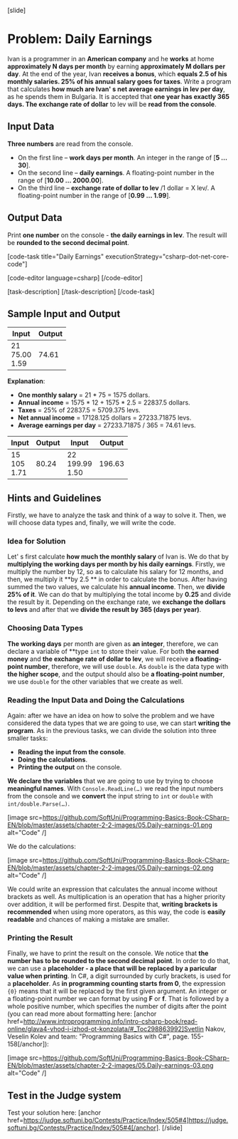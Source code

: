 [slide]
# Problem: Daily Earnings

Ivan is a programmer in an **American company** and he **works** at home **approximately N days per month** by earning **approximately M dollars per day**. At the end of the year, Ivan **receives a bonus**, which **equals 2.5 of his monthly salaries. 25% of his annual salary goes for taxes**. Write a program that calculates **how much are Ivan' s net average earnings in lev per day**, as he spends them in Bulgaria. It is accepted that **one year has exactly 365 days. The exchange rate of dollar** to lev will be **read from the console**.

## Input Data

**Three numbers** are read from the console.
- On the first line – **work days per month**. An integer in the range of [**5 … 30**].
- On the second line – **daily earnings**. A floating-point number in the range of [**10.00 … 2000.00**].
- On the third line – **exchange rate of dollar to lev** /1 dollar = X lev/. A floating-point number in the range of [**0.99 … 1.99**].

## Output Data

Print **one number** on the console - **the daily earnings in lev**. The result will be **rounded to the second decimal point**.

[code-task title="Daily Earnings" executionStrategy="csharp-dot-net-core-code"]

[code-editor language=csharp]
[/code-editor]

[task-description]
[/task-description]
[/code-task]

## Sample Input and Output

|       Input       | Output |
|-------------------|--------|
|21<br>75.00<br>1.59|74.61   |

**Explanation**:
- **One monthly salary** = 21 \* 75 = 1575 dollars.
- **Annual income** = 1575 \* 12 + 1575 \* 2.5 = 22837.5 dollars.
- **Taxes** = 25% of 22837.5 = 5709.375 levs.
- **Net annual income** = 17128.125 dollars = 27233.71875 levs.
- **Average earnings per day** = 27233.71875 / 365 = 74.61 levs.

|      Input      | Output |       Input        | Output |
|-----------------|--------|--------------------|--------|
|15<br>105<br>1.71|80.24   |22<br>199.99<br>1.50|196.63  |

## Hints and Guidelines

Firstly, we have to analyze the task and think of a way to solve it. Then, we will choose data types and, finally, we will write the code.

### Idea for Solution

Let' s first calculate **how much the monthly salary** of Ivan is. We do that by **multiplying the working days per month by his daily earnings**. Firstly, we multiply the number by 12, so as to calculate his salary for 12 months, and then, we multiply it **by 2.5 ** in order to calculate the bonus. After having summed the two values, we calculate his **annual income**. Then, we **divide 25% of it**. We can do that by multiplying the total income by **0.25** and divide the result by it. Depending on the exchange rate, we **exchange the dollars to levs** and after that we **divide the result by 365 (days per year)**.  

### Choosing Data Types

**The working days** per month are given as **an integer**, therefore, we can declare a variable of **type `int` to store their value. For both **the earned money** and **the exchange rate of dollar to lev**, we will receive **a floating-point number**, therefore, we will use `double`. As `double` is the data type with **the higher scope**, and the output should also be **a floating-point number**, we use `double` for the other variables that we create as well.

### Reading the Input Data and Doing the Calculations

Again: after we have an idea on how to solve the problem and we have considered the data types that we are going to use, we can start **writing the program**. As in the previous tasks, we can divide the solution into three smaller tasks:
- **Reading the input from the console**.
- **Doing the calculations**.
- **Printing the output** on the console.

**We declare the variables** that we are going to use by trying to choose **meaningful names**. With `Console.ReadLine(…)` we read the input numbers from the console and we **convert** the input string to `int` or `double` with `int/double.Parse(…)`.

[image src=https://github.com/SoftUni/Programming-Basics-Book-CSharp-EN/blob/master/assets/chapter-2-2-images/05.Daily-earnings-01.png alt="Code" /]

We do the calculations:  

[image src=https://github.com/SoftUni/Programming-Basics-Book-CSharp-EN/blob/master/assets/chapter-2-2-images/05.Daily-earnings-02.png alt="Code" /]

We could write an expression that calculates the annual income without brackets as well. As multiplication is an operation that has a higher priority over addition, it will be performed first. Despite that, **writing brackets is recommended** when using more operators, as this way, the code is **easily readable** and chances of making a mistake are smaller.

### Printing the Result

Finally, we have to print the result on the console. We notice that **the number has to be rounded to the second decimal point**. In order to do that, we can use a **placeholder - a place that will be replaced by a paricular value when printing**. In C#, a digit surrоunded by curly brackets, is used for a **placeholder**. As **in programming counting starts from 0**, the expression `{0}` means that it will be replaced by the first given argument. An integer or a floating-point number we can format by using **F** or **f**. That is followed by a whole positive number, which specifies the number of digits after the point (you can read more about formatting here: [anchor href=http://www.introprogramming.info/intro-csharp-book/read-online/glava4-vhod-i-izhod-ot-konzolata/#_Toc298863992]Svetlin Nakov, Veselin Kolev and team: "Programming Basics with C#", page. 155-158[/anchor]):  

[image src=https://github.com/SoftUni/Programming-Basics-Book-CSharp-EN/blob/master/assets/chapter-2-2-images/05.Daily-earnings-03.png alt="Code" /]

## Test in the Judge system

Test your solution here: [anchor href=https://judge.softuni.bg/Contests/Practice/Index/505#4]https://judge.softuni.bg/Contests/Practice/Index/505#4[/anchor].
[/slide]

